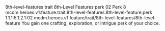 <ability>
  <metadata>
    <class>8th-level-features</class>
    <feature_type>trait</feature_type>
    <file_dpath>8th-Level Features</file_dpath>
    <item_id>perk</item_id>
    <item_index>02</item_index>
    <item_name>Perk</item_name>
    <level>8</level>
    <scc>mcdm.heroes.v1:feature.trait.8th-level-features.8th-level-feature:perk</scc>
    <scdc>1.1.1:5.1.2.1:02</scdc>
    <source>mcdm.heroes.v1</source>
    <type>feature/trait/8th-level-features/8th-level-feature</type>
  </metadata>
  <effects>
    <effect type="mundane">You gain one crafting, exploration, or intrigue perk of your choice.</effect>
  </effects>
</ability>
